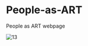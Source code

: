 # People-as-ART
People as ART webpage


![13](https://user-images.githubusercontent.com/121817168/230184911-dd2ae7eb-9242-44b1-a670-5457a8befc82.png)
